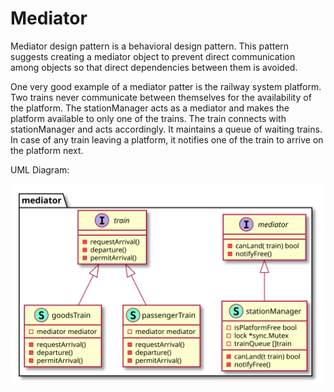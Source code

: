 # Mediator

Mediator design pattern is a behavioral design pattern. This pattern suggests creating a mediator object to prevent direct communication among objects so that direct dependencies between them is avoided.

One very good example of a mediator patter is the railway system platform.  Two trains never communicate between themselves for the availability of the platform. The stationManager acts as a mediator and makes the platform available to only one of the trains. The train connects with stationManager and acts accordingly. It maintains a queue of waiting trains. In case of any train leaving a platform, it notifies one of the train to arrive on the platform next.

UML Diagram:

![](../../images/behavioral/mediator/diagram/diagram.svg)
